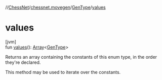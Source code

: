 //[ChessNet](../../../index.md)/[chessnet.movegen](../index.md)/[GenType](index.md)/[values](values.md)

# values

[jvm]\
fun [values](values.md)(): [Array](https://kotlinlang.org/api/latest/jvm/stdlib/kotlin/-array/index.html)&lt;[GenType](index.md)&gt;

Returns an array containing the constants of this enum type, in the order they're declared.

This method may be used to iterate over the constants.
